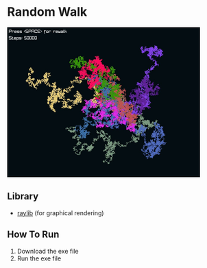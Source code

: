 # Random Walk

<!-- ![DEMO](./random_walk.jpeg) -->
<img src="random_walk.jpeg" alt="Random Walk" width=450 height=350>

## Library

- [raylib](https://www.raylib.com/) (for graphical rendering)

## How To Run

1. Download the exe file
2. Run the exe file

